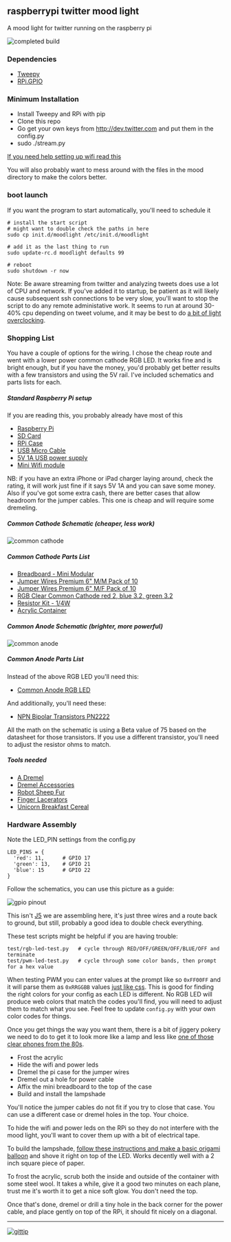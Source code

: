 ## raspberrypi twitter mood light

A mood light for twitter running on the raspberry pi


![completed build](/schematic/completed-build.png "a completed build")

### Dependencies

- [Tweepy](https://github.com/tweepy/tweepy)
- [RPi.GPIO](https://pypi.python.org/pypi/RPi.GPIO)

### Minimum Installation

- Install Tweepy and RPi with pip
- Clone this repo
- Go get your own keys from http://dev.twitter.com and put them in the config.py
- sudo ./stream.py

[If you need help setting up wifi read this](http://learn.adafruit.com/adafruits-raspberry-pi-lesson-3-network-setup/setting-up-wifi-with-occidentalis)

You will also probably want to mess around with the files in the mood directory to make the colors better.

### boot launch

If you want the program to start automatically, you'll need to schedule it
    
    # install the start script
    # might want to double check the paths in here
    sudo cp init.d/moodlight /etc/init.d/moodlight

    # add it as the last thing to run
    sudo update-rc.d moodlight defaults 99
 
    # reboot 
    sudo shutdown -r now

Note: Be aware streaming from twitter and analyzing tweets does use a lot of CPU and network.  If you've added it to startup, be patient as it will likely cause subsequent ssh connections to be very slow, you'll want to stop the script to do any remote administative work.  It seems to run at around 30-40% cpu depending on tweet volume, and it may be best to do [a bit of light overclocking](http://lifehacker.com/5944867/overclock-a-raspberry-pi-without-voiding-your-warranty).


### Shopping List

You have a couple of options for the wiring.
I chose the cheap route and went with a lower power common cathode RGB LED.
It works fine and is bright enough, but if you have the money, you'd probably get better results with a few transistors and using the 5V rail.
I've included schematics and parts lists for each.

##### Standard Raspberry Pi setup

If you are reading this, you probably already have most of this

- [Raspberry Pi](http://amzn.com/B009SQQF9C)
- [SD Card](http://amzn.com/B003VNKNEG)
- [RPi Case](http://www.adafruit.com/products/1326)
- [USB Micro Cable](http://www.adafruit.com/products/592)
- [5V 1A USB power supply](http://www.adafruit.com/products/501)
- [Mini Wifi module](http://www.adafruit.com/products/814)

NB: if you have an extra iPhone or iPad charger laying around, check the rating, it will work just fine if it says 5V 1A and you can save some money. Also if you've got some extra cash, there are better cases that allow headroom for the jumper cables.  This one is cheap and will require some dremeling.

##### Common Cathode Schematic (cheaper, less work)

![common cathode](/schematic/common-cathode-rgbled.png "Using a common cathode RGB LED drawing all power from the GPIO pins")

##### Common Cathode Parts List

- [Breadboard - Mini Modular](https://www.sparkfun.com/products/11662)
- [Jumper Wires Premium 6" M/M Pack of 10](https://www.sparkfun.com/products/8431)
- [Jumper Wires Premium 6" M/F Pack of 10](https://www.sparkfun.com/products/9140)
- [RGB Clear Common Cathode red 2, blue 3.2, green 3.2](https://www.sparkfun.com/products/105)
- [Resistor Kit - 1/4W](https://www.sparkfun.com/products/10969)
- [Acrylic Container](http://amzn.com/B000NE80GO)

##### Common Anode Schematic (brighter, more powerful)

![common anode](/schematic/common-anode-rgbled.png "Using a common cathode RGB LED drawing all power from the GPIO pins")

##### Common Anode Parts List

Instead of the above RGB LED you'll need this:

- [Common Anode RGB LED](http://www.jameco.com/webapp/wcs/stores/servlet/Product_10001_10001_2128500_-1)

And additionally, you'll need these:

- [NPN Bipolar Transistors PN2222](http://www.adafruit.com/products/756)

All the math on the schematic is using a Beta value of 75 based on the datasheet for those transistors.
If you use a different transistor, you'll need to adjust the resistor ohms to match.

##### Tools needed

- [A Dremel](http://amzn.com/B003TU0XFU)
- [Dremel Accessories](http://amzn.com/B002L3RUWA)
- [Robot Sheep Fur](http://amzn.com/B001SBI38G)
- [Finger Lacerators](http://amzn.com/B00006L38W)
- [Unicorn Breakfast Cereal](http://amzn.com/B00004WCCL)

### Hardware Assembly

Note the LED_PIN settings from the config.py

    LED_PINS = {
      'red': 11,      # GPIO 17
      'green': 13,    # GPIO 21
      'blue': 15      # GPIO 22
    }

Follow the schematics, you can use this picture as a guide:

![gpio pinout](http://www.hobbytronics.co.uk/image/data/tutorial/raspberry-pi/gpio-pinout.jpg "Raspberry Pi GPIO Pinout")

This isn't [J5](http://www.johnny-five.com/images/sc2/misc/j5_and_toronto.jpg) we are assembling here, it's just three wires and a route back to ground, but still, probably a good idea to double check everything.

These test scripts might be helpful if you are having trouble:

    test/rgb-led-test.py   # cycle through RED/OFF/GREEN/OFF/BLUE/OFF and terminate
    test/pwm-led-test.py   # cycle through some color bands, then prompt for a hex value

When testing PWM you can enter values at the prompt like so `0xFF00FF` and it will parse them as `0xRRGGBB` values [just like css](http://www.w3schools.com/cssref/css_colorsfull.asp).  This is good for finding the right colors for your config as each LED is different.  No RGB LED will produce web colors that match the codes you'll find, you will need to adjust them to match what you see.  Feel free to update `config.py` with your own color codes for things.

Once you get things the way you want them, there is a bit of jiggery pokery we need to do to get it to look more like a lamp and less like [one of those clear phones from the 80s](http://1.bp.blogspot.com/_HoZcnRbEDDA/THVV-zRm7JI/AAAAAAAABck/DxwUA1oUicY/s400/clearphone.jpg).

- Frost the acrylic
- Hide the wifi and power leds
- Dremel the pi case for the jumper wires
- Dremel out a hole for power cable
- Affix the mini breadboard to the top of the case
- Build and install the lampshade

You'll notice the jumper cables do not fit if you try to close that case.  You can use a different case or dremel holes in the top.  Your choice.

To hide the wifi and power leds on the RPi so they do not interfere with the mood light, you'll want to cover them up with a bit of electrical tape.

To build the lampshade, [follow these instructions and make a basic origami balloon](http://en.origami-club.com/fun/balloon/ballon/balloon.gif) and shove it right on top of the LED.  Works decently well with a 2 inch square piece of paper.

To frost the acrylic, scrub both the inside and outside of the container with some steel wool.  It takes a while, give it a good two minutes on each plane, trust me it's worth it to get a nice soft glow.  You don't need the top.

Once that's done, dremel or drill a tiny hole in the back corner for the power cable, and place gently on top of the RPi, it should fit nicely on a diagonal.

---

[![gittip](http://img.shields.io/gittip/reklis.svg)](https://www.gittip.com/reklis/)
